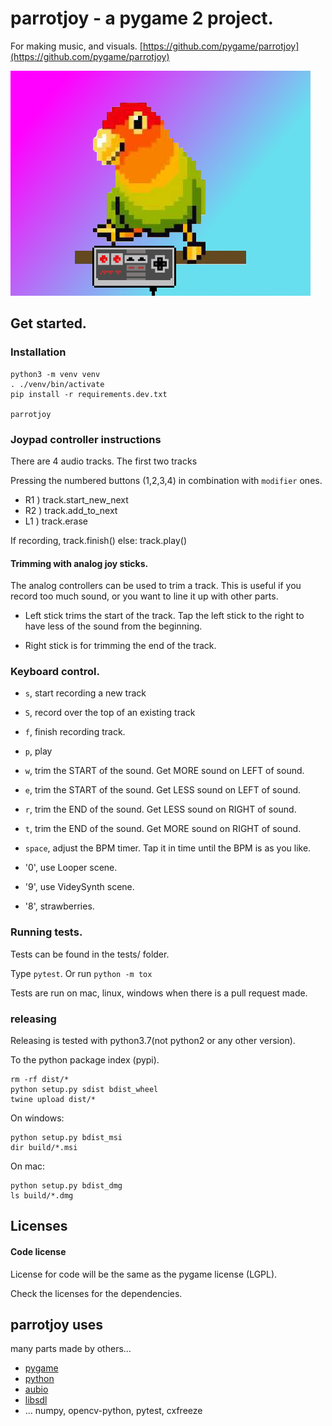 
# parrotjoy - a pygame 2 project.

For making music, and visuals. [https://github.com/pygame/parrotjoy](https://github.com/pygame/parrotjoy)

![parrot joy](docs/parrotjoy-logo.png?raw=true "parrotjoy")



## Get started.

### Installation

```
python3 -m venv venv
. ./venv/bin/activate
pip install -r requirements.dev.txt

parrotjoy

```

### Joypad controller instructions


There are 4 audio tracks.
The first two tracks

Pressing the numbered buttons (1,2,3,4) in combination with `modifier` ones.

- R1 ) track.start_new_next
- R2 ) track.add_to_next
- L1 ) track.erase

If recording, track.finish()
else:         track.play()


#### Trimming with analog joy sticks.

The analog controllers can be used to trim a track.
This is useful if you record too much sound, or you want to line it up with other parts.

- Left stick trims the start of the track. Tap the left stick to the right to have less of the sound from the beginning.

- Right stick is for trimming the end of the track.


### Keyboard control.

- `s`, start recording a new track
- `S`, record over the top of an existing track
- `f`, finish recording track.

- `p`, play

- `w`, trim the START of the sound. Get MORE sound on LEFT of sound.
- `e`, trim the START of the sound. Get LESS sound on LEFT of sound.

- `r`, trim the END of the sound. Get LESS sound on RIGHT of sound.
- `t`, trim the END of the sound. Get MORE sound on RIGHT of sound.

- `space`, adjust the BPM timer. Tap it in time until the BPM is as you like.


- '0', use Looper scene.
- '9', use VideySynth scene.
- '8', strawberries.


### Running tests.

Tests can be found in the tests/ folder.

Type `pytest`.
Or run `python -m tox`

Tests are run on mac, linux, windows when there is a pull request made.

### releasing

Releasing is tested with python3.7(not python2 or any other version).

To the python package index (pypi).
```
rm -rf dist/*
python setup.py sdist bdist_wheel
twine upload dist/*
```

On windows:
```
python setup.py bdist_msi
dir build/*.msi
```

On mac:
```
python setup.py bdist_dmg
ls build/*.dmg
```


## Licenses

#### Code license

License for code will be the same as the pygame license (LGPL).

Check the licenses for the dependencies.

## parrotjoy uses

many parts made by others...

- [pygame](https://pygame.org/)
- [python](https://python.org/)
- [aubio](https://aubio.org/)
- [libsdl](https://libsdl.org/)
- ... numpy, opencv-python, pytest, cxfreeze

